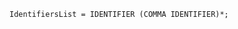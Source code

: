<!-- This file is generated automatically by infrastructure scripts. Please don't edit by hand. -->

```{ .ebnf .slang-ebnf #IdentifiersList }
IdentifiersList = IDENTIFIER (COMMA IDENTIFIER)*;
```
